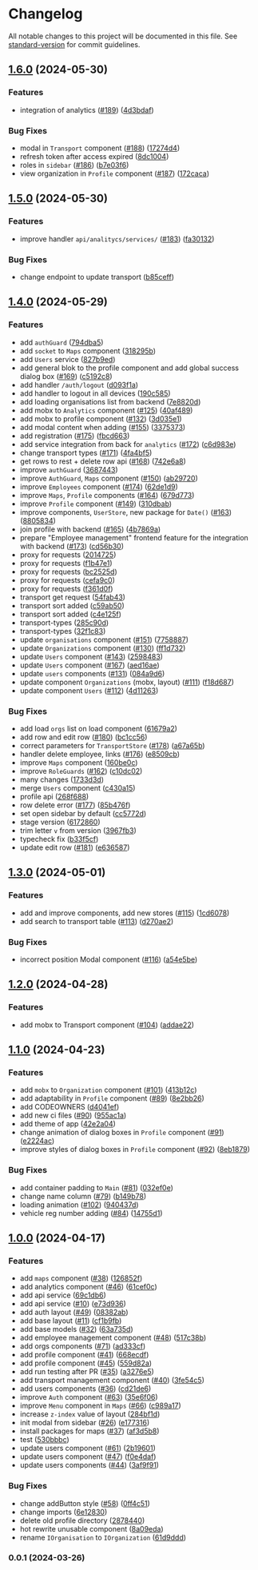 # Changelog

All notable changes to this project will be documented in this file. See [standard-version](https://github.com/conventional-changelog/standard-version) for commit guidelines.

## [1.6.0](https://github.com/routelink/client/compare/v1.5.0...v1.6.0) (2024-05-30)


### Features

* integration of analytics ([#189](https://github.com/routelink/client/issues/189)) ([4d3bdaf](https://github.com/routelink/client/commit/4d3bdaf6f8df7c0130190130056d5239caeaffb7))


### Bug Fixes

* modal in `Transport` component ([#188](https://github.com/routelink/client/issues/188)) ([17274d4](https://github.com/routelink/client/commit/17274d47c631ae591fcac3b0a204b7733f8678ae))
* refresh token after access expired ([8dc1004](https://github.com/routelink/client/commit/8dc1004f29ad0610195a565540fb85f7ccae97f5))
* roles in `sidebar` ([#186](https://github.com/routelink/client/issues/186)) ([b7e03f6](https://github.com/routelink/client/commit/b7e03f6e9c2ad917d929bc6128a782f57e9750c6))
* view organization in `Profile` component ([#187](https://github.com/routelink/client/issues/187)) ([172caca](https://github.com/routelink/client/commit/172caca31cbadd1a2f9d09be6ee5de0bb859aec3))

## [1.5.0](https://github.com/routelink/client/compare/v1.4.0...v1.5.0) (2024-05-30)


### Features

* improve handler `api/analitycs/services/` ([#183](https://github.com/routelink/client/issues/183)) ([fa30132](https://github.com/routelink/client/commit/fa301321c66380f2cecee251fdd0fe1e78a6f821))


### Bug Fixes

* change endpoint to update transport ([b85ceff](https://github.com/routelink/client/commit/b85cefff7eee09e38381a57de4108650e24756b0))

## [1.4.0](https://github.com/routelink/client/compare/v1.3.0...v1.4.0) (2024-05-29)

### Features

- add `authGuard` ([794dba5](https://github.com/routelink/client/commit/794dba556104f4bb2e6bbc7453ef1d38a84fd55a))
- add `socket` to `Maps` component ([318295b](https://github.com/routelink/client/commit/318295b6fc40763ec956ee364894070e2019ea4b))
- add `Users` service ([827b9ed](https://github.com/routelink/client/commit/827b9ed37a1533a7ea32345ceb3595dbd25d126c))
- add general blok to the profile component and add global success dialog box ([#169](https://github.com/routelink/client/issues/169)) ([c5192c8](https://github.com/routelink/client/commit/c5192c84ca3338b9b9ea002e290405694e58c1a6))
- add handler `/auth/logout` ([d093f1a](https://github.com/routelink/client/commit/d093f1a66661be037c6d5c80f05c8d94cb9a19c9))
- add handler to logout in all devices ([190c585](https://github.com/routelink/client/commit/190c585579b79566b560bf3cfa35acefae6bde81))
- add loading organisations list from backend ([7e8820d](https://github.com/routelink/client/commit/7e8820d43ab8d6bed5c064eaea78ada65930aa0b))
- add mobx to `Analytics` component ([#125](https://github.com/routelink/client/issues/125)) ([40af489](https://github.com/routelink/client/commit/40af489e1d222fb48921a39de3393de1d64f725c))
- add mobx to profile component ([#132](https://github.com/routelink/client/issues/132)) ([3d035e1](https://github.com/routelink/client/commit/3d035e1b2cf8e8536cb4e60033f5eb45d6c79ab6))
- add modal content when adding ([#155](https://github.com/routelink/client/issues/155)) ([3375373](https://github.com/routelink/client/commit/3375373eb428a64ee971701960cbcb34e8f4d9f3))
- add registration ([#175](https://github.com/routelink/client/issues/175)) ([fbcd663](https://github.com/routelink/client/commit/fbcd66366c31877f4e3f35fcfceee44be47049fb))
- add service integration from back for `analytics` ([#172](https://github.com/routelink/client/issues/172)) ([c6d983e](https://github.com/routelink/client/commit/c6d983ee323d7f85ffcd8cd40a5b543bab347497))
- change transport types ([#171](https://github.com/routelink/client/issues/171)) ([4fa4bf5](https://github.com/routelink/client/commit/4fa4bf54c45df694175d500b319638c3892f9725))
- get rows to rest + delete row api ([#168](https://github.com/routelink/client/issues/168)) ([742e6a8](https://github.com/routelink/client/commit/742e6a843412ab9a7813986969b03debc78889dd))
- improve `authGuard` ([3687443](https://github.com/routelink/client/commit/3687443360d71c9a283282a860d6387e34995791))
- improve `AuthGuard`, `Maps` component ([#150](https://github.com/routelink/client/issues/150)) ([ab29720](https://github.com/routelink/client/commit/ab2972018c36b8c7cb0b825ace0a3ea9b4a79a67))
- improve `Employees` component ([#174](https://github.com/routelink/client/issues/174)) ([62de1d9](https://github.com/routelink/client/commit/62de1d94ee6f02868cf0f58d9d2d5826e65f529d))
- improve `Maps`, `Profile` components ([#164](https://github.com/routelink/client/issues/164)) ([679d773](https://github.com/routelink/client/commit/679d773642bf80d7210be866e81c3abece3ed568))
- improve `Profile` component ([#149](https://github.com/routelink/client/issues/149)) ([310dbab](https://github.com/routelink/client/commit/310dbab3bf0f886c041c1d05bdec6647946c36bd))
- improve components, `UserStore`, new package for `Date()` ([#163](https://github.com/routelink/client/issues/163)) ([8805834](https://github.com/routelink/client/commit/8805834b77c1b72d1971e267d7d673880a4cba18))
- join profile with backend ([#165](https://github.com/routelink/client/issues/165)) ([4b7869a](https://github.com/routelink/client/commit/4b7869aa920a1d939b7bd54e99bc138bdaa527da))
- prepare "Employee management" frontend feature for the integration with backend ([#173](https://github.com/routelink/client/issues/173)) ([cd56b30](https://github.com/routelink/client/commit/cd56b30d99297045ae9cdcfc935bb5bda0a41d24))
- proxy for requests ([2014725](https://github.com/routelink/client/commit/2014725d044bba10f9ef490fd4288752cf4d48dc))
- proxy for requests ([f1b47e1](https://github.com/routelink/client/commit/f1b47e106bd35eb2de023e907e542de8752327ec))
- proxy for requests ([bc2525d](https://github.com/routelink/client/commit/bc2525df237796b8988b75cf4eb1d2728d3aaf34))
- proxy for requests ([cefa9c0](https://github.com/routelink/client/commit/cefa9c0dd2087def274c5862c92d4b5424e8c48b))
- proxy for requests ([f361d0f](https://github.com/routelink/client/commit/f361d0fa1ea56cabdad1cbf9cd48595393fd8042))
- transport get request ([54fab43](https://github.com/routelink/client/commit/54fab431d10e0d4a1773b532e61242bc07f5c62c))
- transport sort added ([c59ab50](https://github.com/routelink/client/commit/c59ab501a1694c6400ff0c04abc042271044174f))
- transport sort added ([c4e125f](https://github.com/routelink/client/commit/c4e125fad46239ac143e75a487a1ec7eecf4dc28))
- transport-types ([285c90d](https://github.com/routelink/client/commit/285c90d4fd6627e471020866d4d62a5b613b30e7))
- transport-types ([32f1c83](https://github.com/routelink/client/commit/32f1c8320e25c6e80ca208e0899381d1d277cc4a))
- update `organisations` component ([#151](https://github.com/routelink/client/issues/151)) ([7758887](https://github.com/routelink/client/commit/775888763b5b8bfb7a44e073b63a02c4885ea7ec))
- update `Organizations` component ([#130](https://github.com/routelink/client/issues/130)) ([ff1d732](https://github.com/routelink/client/commit/ff1d73279655d5a14fb31cab2885cc859d3b9aa6))
- update `Users` component ([#143](https://github.com/routelink/client/issues/143)) ([2598483](https://github.com/routelink/client/commit/259848315041fa1cd1737e7392253f382122fe19))
- update `Users` component ([#167](https://github.com/routelink/client/issues/167)) ([aed16ae](https://github.com/routelink/client/commit/aed16aeb1037db177887dffcf171cc3205d9e3d3))
- update `users` components ([#131](https://github.com/routelink/client/issues/131)) ([084a9d6](https://github.com/routelink/client/commit/084a9d657a2de9927afe47db5324f4c23c09eb5a))
- update component `Organizations` (mobx, layout) ([#111](https://github.com/routelink/client/issues/111)) ([f18d687](https://github.com/routelink/client/commit/f18d687328f84629cdef65564bf86a5c54e4a9d2))
- update component `Users` ([#112](https://github.com/routelink/client/issues/112)) ([4d11263](https://github.com/routelink/client/commit/4d112636b919ad4b35d587cf3e9a51e478ca620a))

### Bug Fixes

- add load `orgs` list on load component ([61679a2](https://github.com/routelink/client/commit/61679a2ddf9c010a9217496c7a1300494bc58979))
- add row and edit row ([#180](https://github.com/routelink/client/issues/180)) ([bc1cc56](https://github.com/routelink/client/commit/bc1cc56965c9dda5c84e0357570328413df14621))
- correct parameters for `TransportStore` ([#178](https://github.com/routelink/client/issues/178)) ([a67a65b](https://github.com/routelink/client/commit/a67a65b46fd6f978d927cbd9174b08fd41333ae5))
- handler delete employee, links ([#176](https://github.com/routelink/client/issues/176)) ([e8509cb](https://github.com/routelink/client/commit/e8509cb97f22bff450f65c1da41121c4a09796d4))
- improve `Maps` component ([160be0c](https://github.com/routelink/client/commit/160be0c847ab7b2bd280d100bbb8e96846095b79))
- improve `RoleGuards` ([#162](https://github.com/routelink/client/issues/162)) ([c10dc02](https://github.com/routelink/client/commit/c10dc028697c3af50357942829471cc200aad16c))
- many changes ([1733d3d](https://github.com/routelink/client/commit/1733d3d060ba42dae235a0415af354061c1b9190))
- merge `Users` component ([c430a15](https://github.com/routelink/client/commit/c430a15969337ddb17d47c6b89e91ead734f8c35))
- profile api ([268f688](https://github.com/routelink/client/commit/268f688ead6aed237f33f107c6f730f927eb2aaf))
- row delete error ([#177](https://github.com/routelink/client/issues/177)) ([85b476f](https://github.com/routelink/client/commit/85b476f0cfc991b0939ee2965c755b332346cebd))
- set open sidebar by default ([cc5772d](https://github.com/routelink/client/commit/cc5772d5ed3f2dd7dc16fa4b385f6e11f757a716))
- stage version ([6172860](https://github.com/routelink/client/commit/617286042bfa3ed71f326d176c8345421cd2a78d))
- trim letter `v` from version ([3967fb3](https://github.com/routelink/client/commit/3967fb32ad63df8fdbef0a8325dd5da0a33b0d9a))
- typecheck fix ([b33f5cf](https://github.com/routelink/client/commit/b33f5cf3d2f7caa2ff4fcc06d800f7100651a953))
- update edit row ([#181](https://github.com/routelink/client/issues/181)) ([e636587](https://github.com/routelink/client/commit/e63658741ad3067dc7fa1f4dd863d235482da059))

## [1.3.0](https://github.com/routelink/client/compare/v1.2.0...v1.3.0) (2024-05-01)

### Features

- add and improve components, add new stores ([#115](https://github.com/routelink/client/issues/115)) ([1cd6078](https://github.com/routelink/client/commit/1cd60789a9a7ac5985e64eca09e13cb81ca9898d))
- add search to transport table ([#113](https://github.com/routelink/client/issues/113)) ([d270ae2](https://github.com/routelink/client/commit/d270ae2c77db9436a8781ced7426e6cbabeef326))

### Bug Fixes

- incorrect position Modal component ([#116](https://github.com/routelink/client/issues/116)) ([a54e5be](https://github.com/routelink/client/commit/a54e5beac43c44639a1824be2e9ddaf7e0779a12))

## [1.2.0](https://github.com/routelink/client/compare/v1.1.0...v1.2.0) (2024-04-28)

### Features

- add mobx to Transport component ([#104](https://github.com/routelink/client/issues/104)) ([addae22](https://github.com/routelink/client/commit/addae2246ad9d9233284965ad5147661fd0ab3f7))

## [1.1.0](https://github.com/routelink/client/compare/v1.0.0...v1.1.0) (2024-04-23)

### Features

- add `mobx` to `Organization` component ([#101](https://github.com/routelink/client/issues/101)) ([413b12c](https://github.com/routelink/client/commit/413b12cdf0623a1c2841b8eb9ca57e04532ff06b))
- add adaptability in `Profile` component ([#89](https://github.com/routelink/client/issues/89)) ([8e2bb26](https://github.com/routelink/client/commit/8e2bb26cf77682cf5aa54a173a78833665c6fee5))
- add CODEOWNERS ([d4041ef](https://github.com/routelink/client/commit/d4041efcfc5a10cb20741c72c0868105f037be66))
- add new ci files ([#90](https://github.com/routelink/client/issues/90)) ([955ac1a](https://github.com/routelink/client/commit/955ac1a640a7fe50166d93b2db8f1da318201f91))
- add theme of app ([42e2a04](https://github.com/routelink/client/commit/42e2a0435837c6e77bd480f6c06e624a46a51ddf))
- change animation of dialog boxes in `Profile` component ([#91](https://github.com/routelink/client/issues/91)) ([e2224ac](https://github.com/routelink/client/commit/e2224ac64e20964b7aa27f4009d8ab29003c252e))
- improve styles of dialog boxes in `Profile` component ([#92](https://github.com/routelink/client/issues/92)) ([8eb1879](https://github.com/routelink/client/commit/8eb18791e4a6ac1dfdc722417fc718db68c14307))

### Bug Fixes

- add container padding to `Main` ([#81](https://github.com/routelink/client/issues/81)) ([032ef0e](https://github.com/routelink/client/commit/032ef0e4a89be801055c5582e374594f9a7a55e2))
- change name column ([#79](https://github.com/routelink/client/issues/79)) ([b149b78](https://github.com/routelink/client/commit/b149b787a3fa868930bd3c535784adedd7f12e17))
- loading animation ([#102](https://github.com/routelink/client/issues/102)) ([940437d](https://github.com/routelink/client/commit/940437d04adb12b5165fcd2e85bc5fc2eeb57afd))
- vehicle reg number adding ([#84](https://github.com/routelink/client/issues/84)) ([14755d1](https://github.com/routelink/client/commit/14755d1045e87e40b9fd387191324fe01adc6637))

## [1.0.0](https://github.com/routelink/client/compare/v0.0.1...v1.0.0) (2024-04-17)

### Features

- add `maps` component ([#38](https://github.com/routelink/client/issues/38)) ([126852f](https://github.com/routelink/client/commit/126852fb55dc34a611197bebb0c105bfef055777))
- add analytics component ([#46](https://github.com/routelink/client/issues/46)) ([61cef0c](https://github.com/routelink/client/commit/61cef0cd018b62ff2bd799f4db71ea8bc8151ac7))
- add api service ([69c1db6](https://github.com/routelink/client/commit/69c1db6098dfecd150ab7274d989a222f58d67fa))
- add api service ([#10](https://github.com/routelink/client/issues/10)) ([e73d936](https://github.com/routelink/client/commit/e73d936dd11100cd507341e17ec8f24db94c147c))
- add auth layout ([#49](https://github.com/routelink/client/issues/49)) ([08382ab](https://github.com/routelink/client/commit/08382ab945c44a070b9e431f884a8d2b7b15bb02))
- add base layout ([#11](https://github.com/routelink/client/issues/11)) ([cf1b9fb](https://github.com/routelink/client/commit/cf1b9fbceafd9fcabd50ab7f996193d304d62484))
- add base models ([#32](https://github.com/routelink/client/issues/32)) ([63a735d](https://github.com/routelink/client/commit/63a735d362802d4443ba52cbdcd5b33e1c7f429a))
- add employee management component ([#48](https://github.com/routelink/client/issues/48)) ([517c38b](https://github.com/routelink/client/commit/517c38b4f32d786bf0eb7ce52af765f31f128d01))
- add orgs components ([#71](https://github.com/routelink/client/issues/71)) ([ad333cf](https://github.com/routelink/client/commit/ad333cf04d595226f0f279019d9e19c5a20af980))
- add profile component ([#41](https://github.com/routelink/client/issues/41)) ([668ecdf](https://github.com/routelink/client/commit/668ecdfb82c79df85b18fb1febf81b96b265a83b))
- add profile component ([#45](https://github.com/routelink/client/issues/45)) ([559d82a](https://github.com/routelink/client/commit/559d82a3cc8e6d8b95876bf97f999fa6c71bb097))
- add run testing after PR ([#35](https://github.com/routelink/client/issues/35)) ([a3276e5](https://github.com/routelink/client/commit/a3276e58f395e1a1ba794725f463bc90737f5da7))
- add transport management component ([#40](https://github.com/routelink/client/issues/40)) ([3fe54c5](https://github.com/routelink/client/commit/3fe54c5b1c105a7810c06492a5c5e3b01e65dac8))
- add users components ([#36](https://github.com/routelink/client/issues/36)) ([cd21de6](https://github.com/routelink/client/commit/cd21de6c82b70069c8538ac1fdb1f41bfa22a29c))
- improve `Auth` component ([#63](https://github.com/routelink/client/issues/63)) ([35e6f06](https://github.com/routelink/client/commit/35e6f066147538c330c50cacb03e4d8e40899ceb))
- improve `Menu` component in `Maps` ([#66](https://github.com/routelink/client/issues/66)) ([c989a17](https://github.com/routelink/client/commit/c989a1786017817a8a1cb0c2d0106a94594eb835))
- increase `z-index` value of layout ([284bf1d](https://github.com/routelink/client/commit/284bf1ddf8abbc06843da49ef5ac1fae138ad9d8))
- init modal from sidebar ([#26](https://github.com/routelink/client/issues/26)) ([e177316](https://github.com/routelink/client/commit/e177316208e9ad39d1c7aa52c3db140361a62a64))
- install packages for maps ([#37](https://github.com/routelink/client/issues/37)) ([af3d5b8](https://github.com/routelink/client/commit/af3d5b85353ae15b6e79e7018015c8359b410c19))
- test ([530bbbc](https://github.com/routelink/client/commit/530bbbc561f4d4154b84bcce93990e4959bc8c3c))
- update users component ([#61](https://github.com/routelink/client/issues/61)) ([2b19601](https://github.com/routelink/client/commit/2b196013de04c4ee4f5c06440e14ad443f38133c))
- update users component ([#47](https://github.com/routelink/client/issues/47)) ([f0e4daf](https://github.com/routelink/client/commit/f0e4daf85595f63e08d42e13acd04fe4255576d1))
- update users components ([#44](https://github.com/routelink/client/issues/44)) ([3af9f91](https://github.com/routelink/client/commit/3af9f916304356d992aac4ae36b4480d3ded9491))

### Bug Fixes

- change addButton style ([#58](https://github.com/routelink/client/issues/58)) ([0ff4c51](https://github.com/routelink/client/commit/0ff4c51e318805bdd1c15b85787014d2ff9ce958))
- change imports ([6e12830](https://github.com/routelink/client/commit/6e1283057f9af36df1a03a818d516cccae0ff632))
- delete old profile directory ([2878440](https://github.com/routelink/client/commit/28784409c3d1ee115b6f5bbc83ae70a95cf8a055))
- hot rewrite unusable component ([8a09eda](https://github.com/routelink/client/commit/8a09eda4dc7989c0759dd883626d71c8cc8ece54))
- rename `IOrganisation` to `IOrganization` ([61d9ddd](https://github.com/routelink/client/commit/61d9dddf6da43c507560af026ac3c703f1d2c75a))

### 0.0.1 (2024-03-26)
